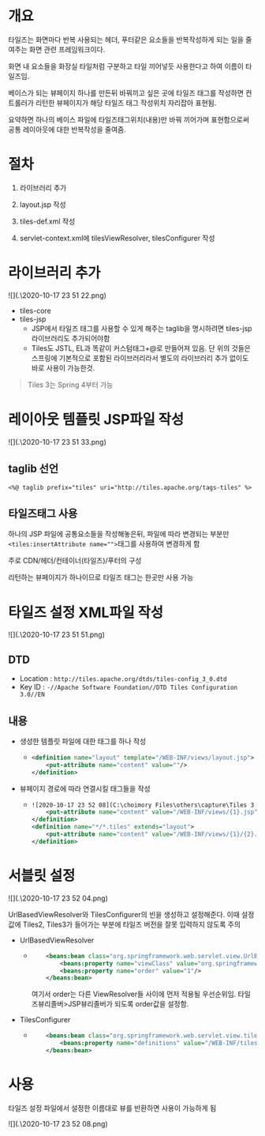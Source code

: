 # 개요

타일즈는 화면마다 반복 사용되는 헤더, 푸터같은 요소들을 반복작성하게 되는 일을 줄여주는 화면 관련 프레임워크이다.

화면 내 요소들을 화장실 타일처럼 구분하고 타일 끼어넣듯 사용한다고 하여 이름이 타일즈임.

베이스가 되는 뷰페이지 하나를 만든뒤 바꿔끼고 싶은 곳에 타일즈 태그를 작성하면 컨트롤러가 리턴한 뷰페이지가 해당 타일즈 태그 작성위치 자리잡아 표현됨.

요약하면 하나의 베이스 파일에 타일즈태그위치(내용)만 바꿔 끼어가며 표현함으로써 공통 레이아웃에 대한 반복작성을 줄여줌.



# 절차

1. 라이브러리 추가

2. layout.jsp 작성 

3. tiles-def.xml 작성

4. servlet-context.xml에 tilesViewResolver, tilesConfigurer 작성

   

# 라이브러리 추가

![](.\2020-10-17 23 51 22.png)

- tiles-core
- tiles-jsp
  - JSP에서 타일즈 태그를 사용할 수 있게 해주는 taglib을 명시하려면 tiles-jsp 라이브러리도 추가되어야함 
  - Tiles도 JSTL, EL과 똑같이 커스텀태그+@로 만들어져 있음. 단 위의 것들은 스프링에 기본적으로 포함된 라이브러리라서 별도의 라이브러리 추가 없이도 바로 사용이 가능한것.

> Tiles 3는 Spring 4부터 가능

# 레이아웃 템플릿 JSP파일 작성

![](.\2020-10-17 23 51 33.png)

## taglib 선언

`<%@ taglib prefix="tiles" uri="http://tiles.apache.org/tags-tiles" %>`

## 타일즈태그 사용

하나의 JSP 파일에 공통요소들을 작성해놓은뒤, 파일에 따라 변경되는 부분만 `<tiles:insertAttribute name="">`태그를 사용하여 변경하게 함

주로 CDN/헤더/컨테이너(타일즈)/푸터의 구성

리턴하는 뷰페이지가 하나이므로 타일즈 태그는 한곳만 사용 가능



# 타일즈 설정 XML파일 작성

![](.\2020-10-17 23 51 51.png)

## DTD

- Location : `http://tiles.apache.org/dtds/tiles-config_3_0.dtd`
- Key ID : `-//Apache Software Foundation//DTD Tiles Configuration 3.0//EN`

## 내용

- 생성한 템플릿 파일에 대한 태그를 하나 작성

  - ```xml
    <definition name="layout" template="/WEB-INF/views/layout.jsp">
    	<put-attribute name="content" value=""/>
    </definition>
    ```

- 뷰페이지 경로에 따라 연결시킬 태그들을 작성

  - ```xml
    ![2020-10-17 23 52 08](C:\choimory Files\others\capture\Tiles 3 사용하기\2020-10-17 23 52 08.png)<definition name="*.tiles" extends="layout">
    	<put-attribute name="content" value="/WEB-INF/views/{1}.jsp"/>
    </definition>
    <definition name="*/*.tiles" extends="layout">
    	<put-attribute name="content" value="/WEB-INF/views/{1}/{2}.jsp"/>
    </definition>
    ```

    

# 서블릿 설정   

![](.\2020-10-17 23 52 04.png)

UrlBasedViewResolver와 TilesConfigurer의 빈을 생성하고 설정해준다. 이때 설정값에 Tiles2, Tiles3가 들어가는 부분에 타일즈 버전을 잘못 입력하지 않도록 주의

- UrlBasedViewResolver

  - ```xml
    	<beans:bean class="org.springframework.web.servlet.view.UrlBasedViewResolver">
      		<beans:property name="viewClass" value="org.springframework.web.servlet.view.tiles3.TilesView"/>
      		<beans:property name="order" value="1"/>
      	</beans:bean>
    ```

    여기서 order는 다른 ViewResolver들 사이에 먼저 적용될 우선순위임. 타일즈뷰리졸버>JSP뷰리졸버가 되도록 order값을 설정함.

- TilesConfigurer

  - ```xml
    	<beans:bean class="org.springframework.web.servlet.view.tiles3.TilesConfigurer">
      		<beans:property name="definitions" value="/WEB-INF/tiles/tiles-definition.xml"/>
      	</beans:bean>	
    ```

# 사용

타일즈 설정 파일에서 설정한 이름대로 뷰를 반환하면 사용이 가능하게 됨

![](.\2020-10-17 23 52 08.png)

